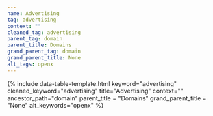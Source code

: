 ```yaml
---
name: Advertising
tag: advertising
context: ""
cleaned_tag: advertising
parent_tag: domain
parent_title: Domains
grand_parent_tag: domain
grand_parent_title: None
alt_tags: openx
---
```


{% include data-table-template.html 
  keyword="advertising" 
  cleaned_keyword="advertising" 
  title="Advertising"
  context=""
  ancestor_path="domain" 
  parent_title = "Domains"
  grand_parent_title = "None"
  alt_keywords="openx"
%}

